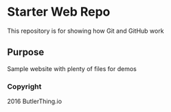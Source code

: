 # Starter Web Repo

This repository is for showing how Git and GitHub work

## Purpose

Sample website with plenty of files for demos


### Copyright
2016 ButlerThing.io